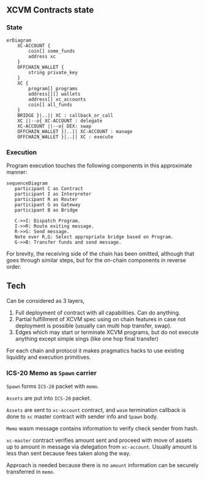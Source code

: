 
## XCVM Contracts state


### State

```mermaid
erDiagram
    XC-ACCOUNT {        
        coin[] some_funds
        address xc
    }
    OFFCHAIN_WALLET {
        string private_key
    }
    XC {
        program[] programs
        address[][] wallets
        address[] xc_accounts  
        coin[] all_funds
    }
    BRIDGE }|..|| XC : callback_or_call
    XC ||--o{ XC-ACCOUNT : delegate
    XC-ACCOUNT ||--o{ DEX: swap
    OFFCHAIN_WALLET }|..|| XC-ACCOUNT : manage
    OFFCHAIN_WALLET }|..|| XC : execute  
```

### Execution

Program execution touches the following components in this approximate manner:

```mermaid
sequenceDiagram
   participant C as Contract
   participant I as Interpreter   
   participant R as Router
   participant G as Gateway
   participant B as Bridge

   C->>I: Dispatch Program.
   I->>R: Route exiting message.
   R->>G: Send message.
   Note over R,G: Select appropriate bridge based on Program.
   G->>B: Transfer funds and send message.
```

For brevity, the receiving side of the chain has been omitted, although that goes through similar steps, but for the on-chain components in reverse order.

## Tech

Can be considered as 3 layers,

1. Full deployment of contract with all capabilities. Can do anything.
2. Partial fulfillment of XCVM spec using on chain features in case not deployment is possible (usually can multi hop transfer, swap). 
3. Edges which may start or terminate XCVM programs, but do not execute anything except simple sings (like one hop final transfer) 

For each chain and protocol it makes pragmatics hacks to use existing liquidity and execution primitives.

### ICS-20 Memo as `Spawn` carrier

`Spawn` forms `ICS-20` packet with `memo`.

`Assets` are put into `ICS-20` packet.

`Assets` are sent to `xc-account` contract, and  `wasm` termination callback is done to `xc` master contract with sender info and `Spawn` body.

`Memo` wasm message contains information to verify check sender from hash. 

`xc-master` contract verifies amount sent and proceed with move of assets up to amount in message via delegation from `xc-account`. Usually amount is less than sent because fees taken along the way.

Approach is needed because there is no `amount` information can be securely transferred in `memo`.
